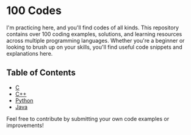 # 100 Codes

I'm practicing here, and you'll find codes of all kinds. This repository contains over 100 coding examples, solutions, and learning resources across multiple programming languages. Whether you're a beginner or looking to brush up on your skills, you'll find useful code snippets and explanations here.

## Table of Contents

- [C](C)
- [C++](C++)
- [Python](Python)
- [Java](Java)

Feel free to contribute by submitting your own code examples or improvements!

